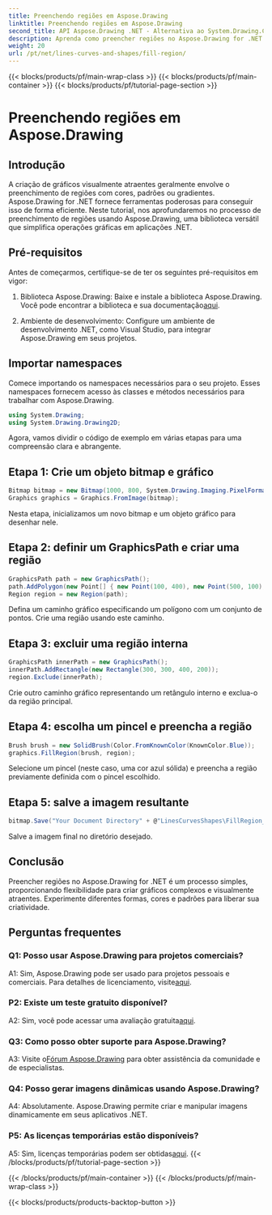 ```yaml
---
title: Preenchendo regiões em Aspose.Drawing
linktitle: Preenchendo regiões em Aspose.Drawing
second_title: API Aspose.Drawing .NET - Alternativa ao System.Drawing.Common
description: Aprenda como preencher regiões no Aspose.Drawing for .NET com este tutorial passo a passo. Aprimore suas habilidades de design gráfico sem esforço.
weight: 20
url: /pt/net/lines-curves-and-shapes/fill-region/
---
```


{{< blocks/products/pf/main-wrap-class >}}
{{< blocks/products/pf/main-container >}}
{{< blocks/products/pf/tutorial-page-section >}}

# Preenchendo regiões em Aspose.Drawing

## Introdução

A criação de gráficos visualmente atraentes geralmente envolve o preenchimento de regiões com cores, padrões ou gradientes. Aspose.Drawing for .NET fornece ferramentas poderosas para conseguir isso de forma eficiente. Neste tutorial, nos aprofundaremos no processo de preenchimento de regiões usando Aspose.Drawing, uma biblioteca versátil que simplifica operações gráficas em aplicações .NET.

## Pré-requisitos

Antes de começarmos, certifique-se de ter os seguintes pré-requisitos em vigor:

1.  Biblioteca Aspose.Drawing: Baixe e instale a biblioteca Aspose.Drawing. Você pode encontrar a biblioteca e sua documentação[aqui](https://reference.aspose.com/drawing/net/).

2. Ambiente de desenvolvimento: Configure um ambiente de desenvolvimento .NET, como Visual Studio, para integrar Aspose.Drawing em seus projetos.

## Importar namespaces

Comece importando os namespaces necessários para o seu projeto. Esses namespaces fornecem acesso às classes e métodos necessários para trabalhar com Aspose.Drawing.

```csharp
using System.Drawing;
using System.Drawing.Drawing2D;
```


Agora, vamos dividir o código de exemplo em várias etapas para uma compreensão clara e abrangente.

## Etapa 1: Crie um objeto bitmap e gráfico

```csharp
Bitmap bitmap = new Bitmap(1000, 800, System.Drawing.Imaging.PixelFormat.Format32bppPArgb);
Graphics graphics = Graphics.FromImage(bitmap);
```

Nesta etapa, inicializamos um novo bitmap e um objeto gráfico para desenhar nele.

## Etapa 2: definir um GraphicsPath e criar uma região

```csharp
GraphicsPath path = new GraphicsPath();
path.AddPolygon(new Point[] { new Point(100, 400), new Point(500, 100), new Point(900, 400), new Point(500, 700) });
Region region = new Region(path);
```

Defina um caminho gráfico especificando um polígono com um conjunto de pontos. Crie uma região usando este caminho.

## Etapa 3: excluir uma região interna

```csharp
GraphicsPath innerPath = new GraphicsPath();
innerPath.AddRectangle(new Rectangle(300, 300, 400, 200));
region.Exclude(innerPath);
```

Crie outro caminho gráfico representando um retângulo interno e exclua-o da região principal.

## Etapa 4: escolha um pincel e preencha a região

```csharp
Brush brush = new SolidBrush(Color.FromKnownColor(KnownColor.Blue));
graphics.FillRegion(brush, region);
```

Selecione um pincel (neste caso, uma cor azul sólida) e preencha a região previamente definida com o pincel escolhido.

## Etapa 5: salve a imagem resultante

```csharp
bitmap.Save("Your Document Directory" + @"LinesCurvesShapes\FillRegion_out.png");
```

Salve a imagem final no diretório desejado.

## Conclusão

Preencher regiões no Aspose.Drawing for .NET é um processo simples, proporcionando flexibilidade para criar gráficos complexos e visualmente atraentes. Experimente diferentes formas, cores e padrões para liberar sua criatividade.

## Perguntas frequentes

### Q1: Posso usar Aspose.Drawing para projetos comerciais?

 A1: Sim, Aspose.Drawing pode ser usado para projetos pessoais e comerciais. Para detalhes de licenciamento, visite[aqui](https://purchase.aspose.com/buy).

### P2: Existe um teste gratuito disponível?

 A2: Sim, você pode acessar uma avaliação gratuita[aqui](https://releases.aspose.com/).

### Q3: Como posso obter suporte para Aspose.Drawing?

 A3: Visite o[Fórum Aspose.Drawing](https://forum.aspose.com/c/diagram/17) para obter assistência da comunidade e de especialistas.

### Q4: Posso gerar imagens dinâmicas usando Aspose.Drawing?

A4: Absolutamente. Aspose.Drawing permite criar e manipular imagens dinamicamente em seus aplicativos .NET.

### P5: As licenças temporárias estão disponíveis?

 A5: Sim, licenças temporárias podem ser obtidas[aqui](https://purchase.aspose.com/temporary-license/).
{{< /blocks/products/pf/tutorial-page-section >}}

{{< /blocks/products/pf/main-container >}}
{{< /blocks/products/pf/main-wrap-class >}}

{{< blocks/products/products-backtop-button >}}
